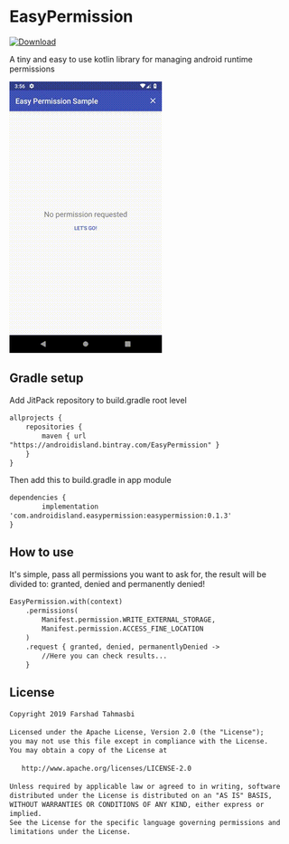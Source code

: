 # EasyPermission
 [ ![Download](https://api.bintray.com/packages/androidisland/EasyPermission/easypermission/images/download.svg?version=0.1.3) ](https://bintray.com/androidisland/EasyPermission/easypermission/0.1.3/link)

A tiny and easy to use kotlin library for managing android runtime permissions

![](sample-gif.gif)

## Gradle setup

Add JitPack repository to build.gradle root level

	allprojects {
		repositories {
			maven { url  "https://androidisland.bintray.com/EasyPermission" }
		}
	}
  
Then add this to build.gradle in app module
  
  	dependencies {
	        implementation 'com.androidisland.easypermission:easypermission:0.1.3'
	}

## How to use

It's simple, pass all permissions you want to ask for,
the result will be divided to: granted, denied and permanently denied!

    EasyPermission.with(context)
        .permissions(
            Manifest.permission.WRITE_EXTERNAL_STORAGE,
            Manifest.permission.ACCESS_FINE_LOCATION
        )
        .request { granted, denied, permanentlyDenied ->
            //Here you can check results...
        }
## License

    Copyright 2019 Farshad Tahmasbi
    
    Licensed under the Apache License, Version 2.0 (the "License");
    you may not use this file except in compliance with the License.
    You may obtain a copy of the License at
    
       http://www.apache.org/licenses/LICENSE-2.0
    
    Unless required by applicable law or agreed to in writing, software
    distributed under the License is distributed on an "AS IS" BASIS,
    WITHOUT WARRANTIES OR CONDITIONS OF ANY KIND, either express or implied.
    See the License for the specific language governing permissions and
    limitations under the License.    

            
